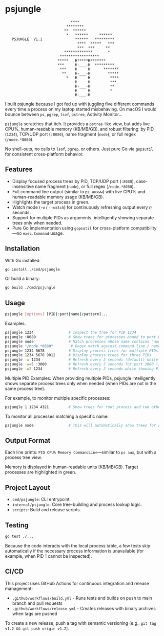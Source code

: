 # psjungle

```
                              ****
                            ********
                           **  ******
                            *   ******     ******
   PSJUNGLE  V1.1               ******   *********
                                 ****  *****   ***
                                 ***  ***     **
                           *************       *
                         ******************
                        *****   H*****H*******
                        ***     H-___-H  *********
                         ***    H     H      *******
                          **    H-___-H        *****
                            *   H     H         ****
                                H     H         ***
                                H-___-H         **
                                H     H         *
                                H-___-H
```

I built psjungle because I got fed up with juggling five different commands
every time a process on my laptop started misbehaving. On macOS I would bounce
between `ps`, `pgrep`, `lsof`, `pstree`, Activity Monitor...

`psjungle` scratches that itch. It provides a `pstree`-like view, but adds live
CPU%, human-readable memory (KB/MB/GB), and robust filtering: by PID (`1234`),
TCP/UDP port (`:8080`), name fragment (`node`), or full regex (`/node.*8080`).

No shell-outs, no calls to `lsof`, `pgrep`, or others. Just pure Go via
`gopsutil` for consistent cross-platform behavior.

## Features

- Display focused process trees by PID, TCP/UDP port (`:8080`), case-insensitive name fragment (`node`), or full regex (`/node.*8080`).
- Full command line output (similar to `ps auxww`) with live CPU% and human-readable memory usage (KB/MB/GB).
- Highlights the target process in green.
- Watch mode (`-w` / `--watch`) for continuously refreshing output every *n* seconds.
- Support for multiple PIDs as arguments, intelligently showing separate trees only when needed.
- Pure Go implementation using `gopsutil` for cross-platform compatibility—no `exec.Command` usage.

## Installation

With Go installed:

```bash
go install ./cmd/psjungle
```

Or build a binary:

```bash
go build ./cmd/psjungle
```

## Usage

```bash
psjungle [options] [PID|:port|name|/pattern]...
```

Examples:

```bash
psjungle 1234                # Inspect the tree for PID 1234
psjungle :8080               # Show trees for processes bound to port 8080
psjungle node                # Match processes whose name contains "node" (case-insensitive)
psjungle "/node.*8080"        # Regex match against command line / name
psjungle 1234 5678           # Display process trees for multiple PIDs (intelligently shows separate trees only when needed)
psjungle 1234 5678 9012      # Display process trees for three PIDs
psjungle -w 1234             # Refresh every 2 seconds (default) while showing PID 1234
psjungle -w=5 :3000          # Refresh every 5 seconds for port 3000 listeners
psjungle -w2 1234            # Refresh every 2 seconds while showing PID 1234 (alternative format)
```

Multiple PID Examples:
When providing multiple PIDs, psjungle intelligently shows separate process trees only when needed (when PIDs are not in the same process tree).

For example, to monitor multiple specific processes:
```bash
psjungle 1 1234 4321         # Show trees for root process and two other specific PIDs
```

To monitor all processes matching a specific name:
```bash
psjungle node                # This will automatically show trees for all processes with "node" in their name
```

## Output Format

Each line prints: `PID CPU% Memory CommandLine`—similar to `ps aux`, but with a process tree view.

Memory is displayed in human-readable units (KB/MB/GB). Target processes are highlighted in green.

## Project Layout

- `cmd/psjungle`: CLI entrypoint.
- `internal/psjungle`: Core tree-building and process lookup logic.
- `scripts`: Build and release scripts.

## Testing

```bash
go test ./...
```

Because the code interacts with the local process table, a few tests skip
automatically if the necessary process information is unavailable (for example,
when PID 1 cannot be inspected).

## CI/CD

This project uses GitHub Actions for continuous integration and release management:

- `.github/workflows/build.yml` - Runs tests and builds on push to main branch and pull requests
- `.github/workflows/release.yml` - Creates releases with binary archives when tags are pushed

To create a new release, push a tag with semantic versioning (e.g., `git tag v1.2 && git push origin v1.2`).

